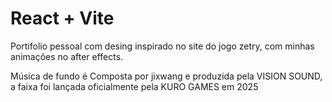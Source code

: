 # React + Vite

Portifolio pessoal com desing inspirado no site do jogo zetry, com minhas animações no after effects.

Música de fundo é Composta por jixwang e produzida pela VISION SOUND, a faixa foi lançada oficialmente pela KURO GAMES em 2025